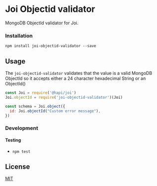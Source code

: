 # Joi Objectid validator

MongoDB ObjectId validator for Joi.


### Installation

```
npm install joi-objectid-validator --save
```

## Usage

The `joi-objectid-validator` validates that the value is a valid MongoDB ObjectId so it accepts either a 24 character hexadecimal String or an ObjectId()


```js
const Joi = require('@hapi/joi')
Joi.objectId = require('joi-objectid-validator')(Joi)

const schema = Joi.object({
  id: Joi.objectId("Custom error message"),
})

```


### Development

####  Testing

- `npm test`

## License

[MIT](https://github.com/saucecodee/joi-objectid-validator/blob/master/LICENSE)
